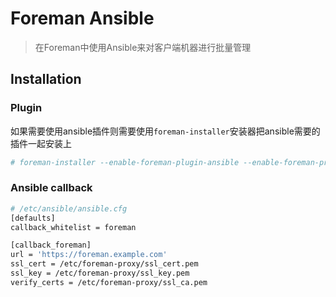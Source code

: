 # Foreman Ansible

> 在Foreman中使用Ansible来对客户端机器进行批量管理



## Installation

### Plugin

如果需要使用ansible插件则需要使用`foreman-installer`安装器把ansible需要的插件一起安装上

```bash
# foreman-installer --enable-foreman-plugin-ansible --enable-foreman-proxy-plugin-ansible
```

### Ansible callback

```bash
# /etc/ansible/ansible.cfg
[defaults]
callback_whitelist = foreman

[callback_foreman]
url = 'https://foreman.example.com'
ssl_cert = /etc/foreman-proxy/ssl_cert.pem
ssl_key = /etc/foreman-proxy/ssl_key.pem
verify_certs = /etc/foreman-proxy/ssl_ca.pem
```




